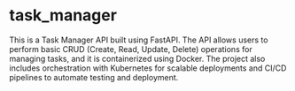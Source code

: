 # task_manager
This is a Task Manager API built using FastAPI. The API allows users to perform basic CRUD (Create, Read, Update, Delete) operations for managing tasks, and it is containerized using Docker. The project also includes orchestration with Kubernetes for scalable deployments and CI/CD pipelines to automate testing and deployment.
